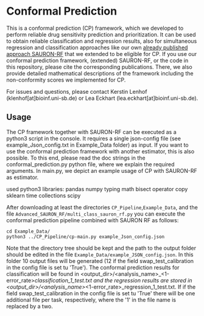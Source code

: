 # Conformal Prediction
This is a conformal prediction (CP) framework, which we developed to perform reliable drug sensitivity prediction and prioritization. It can be used to obtain reliable classification and regression results, also for simultaneous regression and classification approaches like our own [already published approach SAURON-RF](https://www.nature.com/articles/s41598-022-17609-x) that we extended to be eligible for CP. If you use our conformal prediction framework, (extended) SAURON-RF, or the code in this repository, please cite the corresponding publications. There, we also provide detailed mathematical descriptions of the framework including the non-conformity scores we implemented for CP.

For issues and questions, please contact Kerstin Lenhof (klenhof[at]bioinf.uni-sb.de) or Lea Eckhart (lea.eckhart[at]bioinf.uni-sb.de). 

## Usage

The CP framework together with SAURON-RF can be executed as a python3 script in the console. It requires a single json-config file (see example_Json_config.txt in Example_Data folder) as input. If you want to use the conformal prediction framework with another estimator, this is also possible. To this end, please read the doc strings in the conformal_prediction.py python file, where we explain the required arguments. In main.py, we depict an example usage of CP with SAURON-RF as estimator.

used python3 libraries: pandas numpy typing math bisect operator copy sklearn time collections scipy

After downloading at least the directories `CP_Pipeline`,`Example_Data`, and the file `Advanced_SAURON_RF/multi_class_sauron_rf.py` you can execute the conformal prediction pipeline combined with SAURON RF as follows: 
```
cd Example_Data/
python3 ../CP_Pipeline/cp-main.py example_Json_config.json
```
Note that the directory tree should be kept and the path to the output folder should be edited in the file `Example_Data/example_JSON_config.json`. In this folder 10 output files will be generated (12 if the field swap_test_calibration in the config file is set tu 'True'). The conformal prediction results for classification will be found in <output_dir>/<analysis_name>_<1-error_rate>_classification_1_test.txt and the regression results are stored in <output_dir>/<analysis_name>_<1-error_rate>_regression_1_test.txt. If if the field swap_test_calibration in the config file is set tu 'True' there will be one additional file per task, respectively, where the '1' in the file name is replaced by a two.
